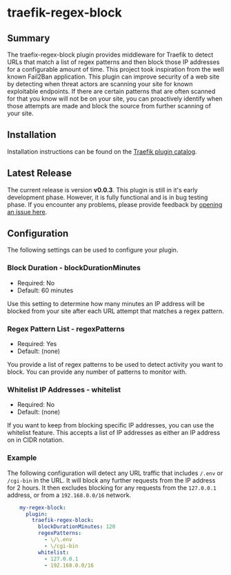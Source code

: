 # traefik-regex-block

## Summary
The traefix-regex-block plugin provides middleware for Traefik to detect URLs that match a list of regex patterns and then block those IP addresses for a configurable amount of time. This project took inspiration from the well known Fail2Ban application. This plugin can improve security of a web site by detecting when threat actors are scanning your site for known exploitable endpoints. If there are certain patterns that are often scanned for that you know will not be on your site, you can proactively identify when those attempts are made and block the source from further scanning of your site.

## Installation
Installation instructions can be found on the [Traefik plugin catalog](https://plugins.traefik.io/plugins/65f7bc4d46079255c9ffd1f0/regex-block).

## Latest Release
The current release is version **v0.0.3**. This plugin is still in it's early development phase. However, it is fully functional and is in bug testing phase. If you encounter any problems, please provide feedback by [opening an issue here](https://github.com/tkreiner/traefik-regex-block/issues).

## Configuration
The following settings can be used to configure your plugin.

### Block Duration - blockDurationMinutes
* Required: No
* Default: 60 minutes

Use this setting to determine how many minutes an IP address will be blocked from your site after each URL attempt that matches a regex pattern.

### Regex Pattern List - regexPatterns
* Required: Yes
* Default: (none)

You provide a list of regex patterns to be used to detect activity you want to block. You can provide any number of patterns to monitor with.

### Whitelist IP Addresses - whitelist
* Required: No
* Default: (none)

If you want to keep from blocking specific IP addresses, you can use the whitelist feature. This accepts a list of IP addresses as either an IP address on in CIDR notation.

### Example
The following configuration will detect any URL traffic that includes `/.env` or `/cgi-bin` in the URL. It will block any further requests from the IP address for 2 hours. It then excludes blocking for any requests from the `127.0.0.1` address, or from a `192.168.0.0/16` network.
```yaml
    my-regex-block:
      plugin:
        traefik-regex-block:
          blockDurationMinutes: 120
          regexPatterns:
            - \/\.env
            - \/cgi-bin
          whitelist:
            - 127.0.0.1
            - 192.168.0.0/16
```
